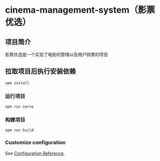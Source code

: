 # cinema-management-system（影票优选）
## 项目简介

影票优选是一个实现了电影的管理以及用户购票的项目

## 拉取项目后执行安装依赖
```
npm install
```

### 运行项目
```
npm run serve
```

### 构建项目
```
npm run build
```

### Customize configuration
See [Configuration Reference](https://cli.vuejs.org/config/).
